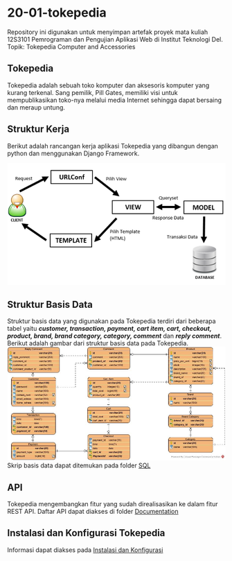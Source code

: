 # 20-01-tokepedia
Repository ini digunakan untuk menyimpan artefak proyek mata kuliah 12S3101 Pemrograman dan Pengujian Aplikasi Web di Institut Teknologi Del.  Topik: Tokepedia Computer and Accessories

## Tokepedia
Tokepedia adalah sebuah toko komputer dan aksesoris komputer yang kurang terkenal. Sang pemilik, Pill Gates, memiliki visi untuk mempublikasikan toko-nya melalui media Internet sehingga dapat bersaing dan meraup untung. 

## Struktur Kerja
Berikut adalah rancangan kerja aplikasi Tokepedia yang dibangun dengan python dan menggunakan Django Framework.

![workflow](Documentation/pic/workflow.png)


## Struktur Basis Data
Struktur basis data yang digunakan pada Tokepedia terdiri dari beberapa tabel yaitu ***customer, transaction, payment, cart item, cart, checkout, product, brand, brand category, category, comment*** dan ***reply comment***. Berikut adalah gambar dari struktur basis data pada Tokepedia.
![database](Documentation/pic/database.jpg)
Skrip basis data dapat ditemukan pada folder [SQL](SQL)

## API
Tokepedia mengembangkan fitur yang sudah direalisasikan ke dalam fitur REST API. Daftar API dapat diakses di folder [Documentation](Documentation)

## Instalasi dan Konfigurasi Tokepedia
Informasi dapat diakses pada [Instalasi dan Konfigurasi](Installation.md)
